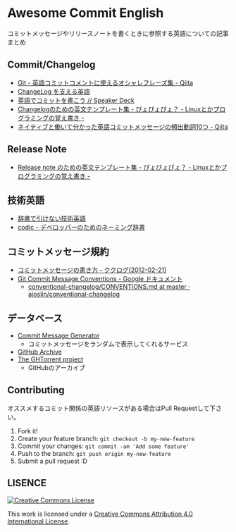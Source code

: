# Awesome Commit English

コミットメッセージやリリースノートを書くときに参照する英語についての記事まとめ

## Commit/Changelog

- [Git - 英語コミットコメントに使えるオシャレフレーズ集 - Qiita](http://qiita.com/ken_c_lo/items/4cb49f0fb74e8778804d)
- [ChangeLog を支える英語](https://gist.github.com/hayajo/3938098)
- [英語でコミットを書こう // Speaker Deck](https://speakerdeck.com/pwim/ying-yu-dekomitutowoshu-kou)
- [Changelogのための英文テンプレート集 - ぴょぴょぴょ？ - Linuxとかプログラミングの覚え書き -](http://d.hatena.ne.jp/pyopyopyo/20070920/p1)
- [ネイティブと働いて分かった英語コミットメッセージの頻出動詞10つ - Qiita](http://qiita.com/gogotanaka/items/b65e1b081fa976e5d754 "ネイティブと働いて分かった英語コミットメッセージの頻出動詞10つ - Qiita")

## Release Note

- [Release note のための英文テンプレート集 - ぴょぴょぴょ？ - Linuxとかプログラミングの覚え書き -](http://d.hatena.ne.jp/pyopyopyo/20070922/p1 "Release note のための英文テンプレート集 - ぴょぴょぴょ？ - Linuxとかプログラミングの覚え書き -")

## 技術英語

- [辞書で引けない技術英語](http://linuxenglish.blog83.fc2.com/ "辞書で引けない技術英語")
- [codic - デベロッパーのためのネーミング辞書](http://codic.jp/ "codic - デベロッパーのためのネーミング辞書")

## コミットメッセージ規約

- [コミットメッセージの書き方 - ククログ(2012-02-21)](http://www.clear-code.com/blog/2012/2/21.html "コミットメッセージの書き方 - ククログ(2012-02-21)")
- [Git Commit Message Conventions - Google ドキュメント](https://docs.google.com/document/d/1QrDFcIiPjSLDn3EL15IJygNPiHORgU1_OOAqWjiDU5Y/edit# "Git Commit Message Conventions - Google ドキュメント")
    - [conventional-changelog/CONVENTIONS.md at master · ajoslin/conventional-changelog](https://github.com/ajoslin/conventional-changelog/blob/master/CONVENTIONS.md "conventional-changelog/CONVENTIONS.md at master · ajoslin/conventional-changelog")

## データベース

- [Commit Message Generator](http://whatthecommit.com/ "Commit Message Generator")
    - コミットメッセージをランダムで表示してくれるサービス
- [GitHub Archive](https://www.githubarchive.org/)
- [The GHTorrent project](http://ghtorrent.org/)
    - GitHubのアーカイブ

## Contributing

オススメするコミット関係の英語リソースがある場合はPull Requestして下さい。

1. Fork it!
2. Create your feature branch: `git checkout -b my-new-feature`
3. Commit your changes: `git commit -am 'Add some feature'`
4. Push to the branch: `git push origin my-new-feature`
5. Submit a pull request :D

## LISENCE

[![Creative Commons License](http://i.creativecommons.org/l/by/4.0/88x31.png)](http://creativecommons.org/licenses/by/4.0/)

This work is licensed under a [Creative Commons Attribution 4.0 International License](http://creativecommons.org/licenses/by/4.0/).

